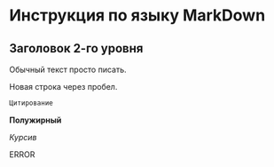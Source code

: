 # Инструкция по языку MarkDown

## Заголовок 2-го уровня

Обычный текст просто писать.

Новая строка через пробел.

```sh
Цитирование
```

**Полужирный**

*Курсив*

ERROR